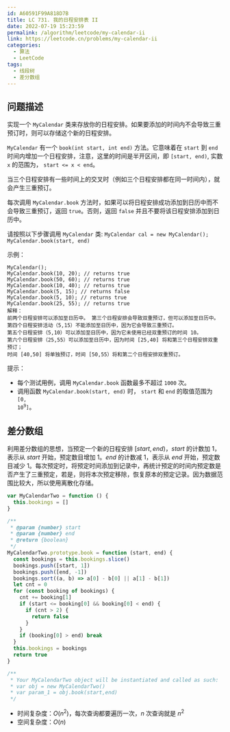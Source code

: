 ```yaml
---
id: A60591F99A818D7B
title: LC 731. 我的日程安排表 II
date: 2022-07-19 15:23:59
permalink: /algorithm/leetcode/my-calendar-ii
link: https://leetcode.cn/problems/my-calendar-ii
categories:
  - 算法
  - LeetCode
tags:
  - 线段树
  - 差分数组
---
```


<Level :type='2'/>

## 问题描述

实现一个 `MyCalendar` 类来存放你的日程安排。如果要添加的时间内不会导致三重预订时，则可以存储这个新的日程安排。

`MyCalendar` 有一个 `book(int start, int end)` 方法。它意味着在 `start` 到 `end` 时间内增加一个日程安排，注意，这里的时间是半开区间，即 `[start, end)`, 实数 `x` 的范围为， `start <= x < end`。

当三个日程安排有一些时间上的交叉时（例如三个日程安排都在同一时间内），就会产生三重预订。

每次调用 `MyCalendar.book` 方法时，如果可以将日程安排成功添加到日历中而不会导致三重预订，返回 `true`。否则，返回 `false` 并且不要将该日程安排添加到日历中。

请按照以下步骤调用 `MyCalendar` 类: `MyCalendar cal = new MyCalendar();` `MyCalendar.book(start, end)`

示例：

```text
MyCalendar();
MyCalendar.book(10, 20); // returns true
MyCalendar.book(50, 60); // returns true
MyCalendar.book(10, 40); // returns true
MyCalendar.book(5, 15); // returns false
MyCalendar.book(5, 10); // returns true
MyCalendar.book(25, 55); // returns true
解释：
前两个日程安排可以添加至日历中。 第三个日程安排会导致双重预订，但可以添加至日历中。
第四个日程安排活动（5,15）不能添加至日历中，因为它会导致三重预订。
第五个日程安排（5,10）可以添加至日历中，因为它未使用已经双重预订的时间 10。
第六个日程安排（25,55）可以添加至日历中，因为时间 [25,40] 将和第三个日程安排双重预订；
时间 [40,50] 将单独预订，时间 [50,55）将和第二个日程安排双重预订。
```

提示：

- 每个测试用例，调用 `MyCalendar.book` 函数最多不超过 `1000` 次。
- 调用函数 `MyCalendar.book(start, end)` 时， `start` 和 `end` 的取值范围为 <code>[0, 10<sup>9</sup>]</code>。

## 差分数组

利用差分数组的思想，当预定一个新的日程安排 $[start,end)$，$start$ 的计数加 $1$，表示从 $start$ 开始，预定数目增加 $1$。$end$ 的计数减 $1$，表示从 $end$ 开始，预定数目减少 $1$。每次预定时，将预定时间添加到记录中，再统计预定的时间内预定数是否产生了三重预定，若是，则将本次预定移除，恢复原本的预定记录。因为数据范围比较大，所以使用离散化存储。

```javascript
var MyCalendarTwo = function () {
  this.bookings = []
}

/**
 * @param {number} start
 * @param {number} end
 * @return {boolean}
 */
MyCalendarTwo.prototype.book = function (start, end) {
  const bookings = this.bookings.slice()
  bookings.push([start, 1])
  bookings.push([end, -1])
  bookings.sort((a, b) => a[0] - b[0] || a[1] - b[1])
  let cnt = 0
  for (const booking of bookings) {
    cnt += booking[1]
    if (start <= booking[0] && booking[0] < end) {
      if (cnt > 2) {
        return false
      }
    }
    if (booking[0] > end) break
  }
  this.bookings = bookings
  return true
}

/**
 * Your MyCalendarTwo object will be instantiated and called as such:
 * var obj = new MyCalendarTwo()
 * var param_1 = obj.book(start,end)
 */
```

- 时间复杂度：$O(n^2)$，每次查询都要遍历一次，$n$ 次查询就是 $n^2$
- 空间复杂度：$O(n)$
